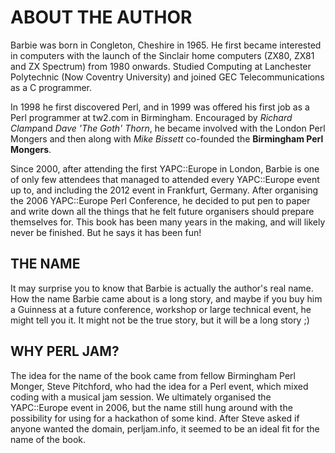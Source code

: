 # ABOUT THE AUTHOR

Barbie was born in Congleton, Cheshire in 1965. He first became interested in
computers with the launch of the Sinclair home computers (ZX80, ZX81 and ZX
Spectrum) from 1980 onwards. Studied Computing at Lanchester Polytechnic (Now
Coventry University) and joined GEC Telecommunications as a C programmer.

In 1998 he first discovered Perl, and in 1999 was offered his first job as a
Perl programmer at tw2.com in Birmingham. Encouraged by *Richard Clamp*and
*Dave 'The Goth' Thorn*, he became involved with the London Perl Mongers and
then along with *Mike Bissett* co-founded the **Birmingham Perl Mongers**.

Since 2000, after attending the first YAPC::Europe in London, Barbie is one of
only few attendees that managed to attended every YAPC::Europe event up to,
and including the 2012 event in Frankfurt, Germany. After organising the 2006
YAPC::Europe Perl Conference, he decided to put pen to paper and write down all
the things that he felt future organisers should prepare themselves for. This
book has been many years in the making, and will likely never be finished. But
he says it has been fun!

## THE NAME

It may surprise you to know that Barbie is actually the author's real name. How
the name Barbie came about is a long story, and maybe if you buy him a Guinness
at a future conference, workshop or large technical event, he might tell you it.
It might not be the true story, but it will be a long story ;)

## WHY PERL JAM?

The idea for the name of the book came from fellow Birmingham Perl Monger, Steve
Pitchford, who had the idea for a Perl event, which mixed coding with a musical
jam session. We ultimately organised the YAPC::Europe event in 2006, but the
name still hung around with the possibility for using for a hackathon of some
kind. After Steve asked if anyone wanted the domain, perljam.info, it seemed to
be an ideal fit for the name of the book.
